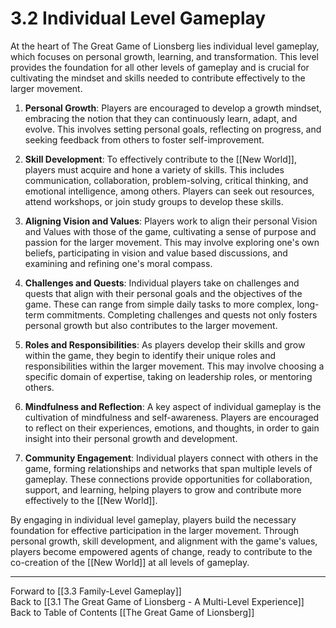 # 3.2 Individual Level Gameplay

At the heart of The Great Game of Lionsberg lies individual level gameplay, which focuses on personal growth, learning, and transformation. This level provides the foundation for all other levels of gameplay and is crucial for cultivating the mindset and skills needed to contribute effectively to the larger movement.

1.  **Personal Growth**: Players are encouraged to develop a growth mindset, embracing the notion that they can continuously learn, adapt, and evolve. This involves setting personal goals, reflecting on progress, and seeking feedback from others to foster self-improvement.
    
2.  **Skill Development**: To effectively contribute to the [[New World]], players must acquire and hone a variety of skills. This includes communication, collaboration, problem-solving, critical thinking, and emotional intelligence, among others. Players can seek out resources, attend workshops, or join study groups to develop these skills.
    
3.  **Aligning Vision and Values**: Players work to align their personal Vision and Values with those of the game, cultivating a sense of purpose and passion for the larger movement. This may involve exploring one's own beliefs, participating in vision and value based discussions, and examining and refining one's moral compass.
    
4.  **Challenges and Quests**: Individual players take on challenges and quests that align with their personal goals and the objectives of the game. These can range from simple daily tasks to more complex, long-term commitments. Completing challenges and quests not only fosters personal growth but also contributes to the larger movement.
    
5.  **Roles and Responsibilities**: As players develop their skills and grow within the game, they begin to identify their unique roles and responsibilities within the larger movement. This may involve choosing a specific domain of expertise, taking on leadership roles, or mentoring others.
    
6.  **Mindfulness and Reflection**: A key aspect of individual gameplay is the cultivation of mindfulness and self-awareness. Players are encouraged to reflect on their experiences, emotions, and thoughts, in order to gain insight into their personal growth and development.
    
7.  **Community Engagement**: Individual players connect with others in the game, forming relationships and networks that span multiple levels of gameplay. These connections provide opportunities for collaboration, support, and learning, helping players to grow and contribute more effectively to the [[New World]].
    

By engaging in individual level gameplay, players build the necessary foundation for effective participation in the larger movement. Through personal growth, skill development, and alignment with the game's values, players become empowered agents of change, ready to contribute to the co-creation of the [[New World]] at all levels of gameplay.

____

Forward to [[3.3 Family-Level Gameplay]]    
Back to [[3.1 The Great Game of Lionsberg - A Multi-Level Experience]]  
Back to Table of Contents [[The Great Game of Lionsberg]]  